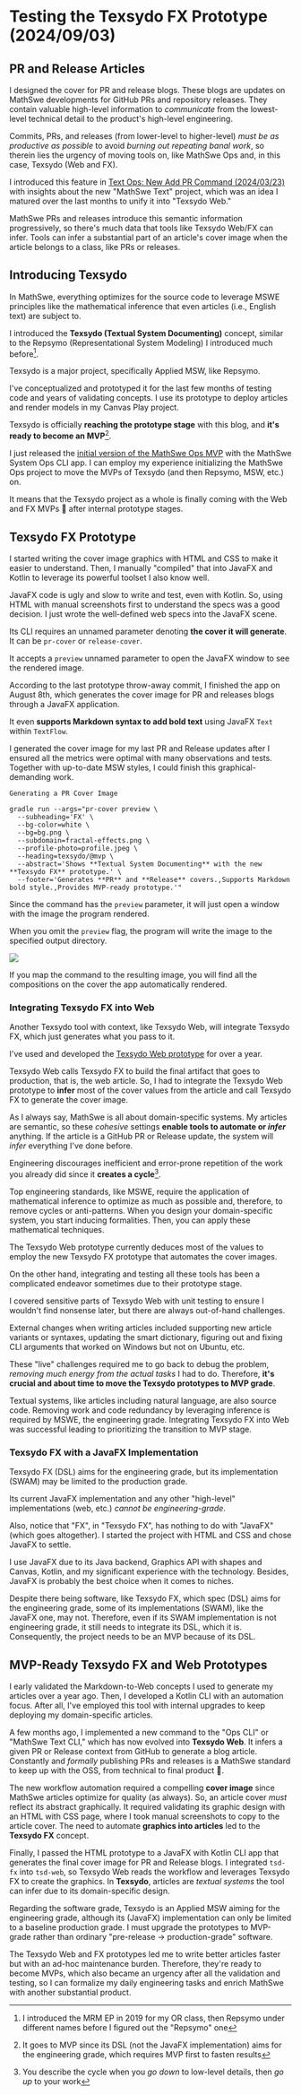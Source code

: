 <!-- Copyright (c) 2024 Tobias Briones. All rights reserved. -->
<!-- SPDX-License-Identifier: CC-BY-4.0 -->
<!-- This file is part of https://github.com/tobiasbriones/blog -->

# Testing the Texsydo FX Prototype (2024/09/03)

## PR and Release Articles

I designed the cover for PR and release blogs. These blogs are updates on
MathSwe developments for GitHub PRs and repository releases. They contain
valuable high-level information to *communicate* from the lowest-level technical
detail to the product's high-level engineering.

Commits, PRs, and releases (from lower-level to higher-level) *must be as
productive as possible* to avoid *burning out repeating banal work*, so therein
lies the urgency of moving tools on, like MathSwe Ops and, in this case,
Texsydo (Web and FX).

I introduced this feature in
[Text Ops: New Add PR Command (2024/03/23)](/text-ops-_-new-add-pr-command-2024-03-23)
with insights about the new "MathSwe Text" project, which was an idea I matured
over the last months to unify it into "Texsydo Web."

MathSwe PRs and releases introduce this semantic information progressively, so
there's much data that tools like Texsydo Web/FX can infer. Tools can infer a
substantial part of an article's cover image when the article belongs to a
class, like PRs or releases.

## Introducing Texsydo

In MathSwe, everything optimizes for the source code to leverage MSWE principles
like the mathematical inference that even articles (i.e., English text) are
subject to.

I introduced the **Texsydo (Textual System Documenting)** concept, similar to
the Repsymo (Representational System Modeling) I introduced much before[^1].

[^1]: I introduced the MRM EP in 2019 for my OR class, then Repsymo under
    different names before I figured out the "Repsymo" one

Texsydo is a major project, specifically Applied MSW, like Repsymo.

I've conceptualized and prototyped it for the last few months of testing code
and years of validating concepts. I use its prototype to deploy articles and
render models in my Canvas Play project.

Texsydo is officially **reaching the prototype stage** with this blog, and 
**it's ready to become an MVP**[^2].

[^2]: It goes to MVP since its DSL (not the JavaFX implementation) aims for the
    engineering grade, which requires MVP first to fasten results

I just released the
[initial version of the MathSwe Ops MVP](/system-and-msw-ops-v0-1-0---mathswe-ops-mvp-2024-08-30)
with the MathSwe System Ops CLI app. I can employ my experience initializing the
MathSwe Ops project to move the MVPs of Texsydo (and then Repsymo, MSW, etc.)
on.

It means that the Texsydo project as a whole is finally coming with the Web and
FX MVPs 🎉 after internal prototype stages.

## Texsydo FX Prototype

I started writing the cover image graphics with HTML and CSS to make it easier
to understand. Then, I manually "compiled" that into JavaFX and Kotlin to
leverage its powerful toolset I also know well.

JavaFX code is ugly and slow to write and test, even with Kotlin. So, using HTML
with manual screenshots first to understand the specs was a good decision. I
just wrote the well-defined web specs into the JavaFX scene.

Its CLI requires an unnamed parameter denoting **the cover it will generate**.
It can be `pr-cover` or `release-cover`.

It accepts a `preview` unnamed parameter to open the JavaFX window to see the
rendered image.

According to the last prototype throw-away commit, I finished the app on August
8th, which generates the cover image for PR and releases blogs through a JavaFX
application.

It even **supports Markdown syntax to add bold text** using JavaFX `Text` within
`TextFlow`.

I generated the cover image for my last PR and Release updates after I ensured
all the metrics were optimal with many observations and tests. Together with
up-to-date MSW styles, I could finish this graphical-demanding work.

`Generating a PR Cover Image`

```
gradle run --args="pr-cover preview \
  --subheading='FX' \
  --bg-color=white \
  --bg=bg.png \
  --subdomain=fractal-effects.png \
  --profile-photo=profile.jpeg \
  --heading=texsydo/@mvp \
  --abstract='Shows **Textual System Documenting** with the new **Texsydo FX** prototype.' \
  --footer='Generates **PR** and **Release** covers.,Supports Markdown bold style.,Provides MVP-ready prototype.'"
```

Since the command has the `preview` parameter, it will just open a window with
the image the program rendered.

When you omit the `preview` flag, the program will write the image to the
specified output directory.

![](texsydo-fx-cover_seq-1.png)

If you map the command to the resulting image, you will find all the
compositions on the cover the app automatically rendered.

### Integrating Texsydo FX into Web

Another Texsydo tool with context, like Texsydo Web, will integrate Texsydo FX,
which just generates what you pass to it.

I've used and developed the
[Texsydo Web prototype](/automating-the-platform-operations-and-beyond-2023-08-31)
for over a year.

Texsydo Web calls Texsydo FX to build the final artifact that goes to
production, that is, the web article. So, I had to integrate the Texsydo Web
prototype to **infer** most of the cover values from the article and call
Texsydo FX to generate the cover image.

As I always say, MathSwe is all about domain-specific systems. My articles are
semantic, so these *cohesive* settings **enable tools to automate or
*infer*** anything. If the article is a GitHub PR or Release update, the system
will *infer* everything I've done before.

Engineering discourages inefficient and error-prone repetition of the work you
already did since it **creates a cycle**[^3].

[^3]: You describe the cycle when you *go down* to low-level details, then *go
    up* to your work

Top engineering standards, like MSWE, require the application of mathematical
inference to optimize as much as possible and, therefore, to remove cycles or
anti-patterns. When you design your domain-specific system, you start inducing
formalities. Then, you can apply these mathematical techniques.

The Texsydo Web prototype currently deduces most of the values to employ the new
Texsydo FX prototype that automates the cover images.

On the other hand, integrating and testing all these tools has been a
complicated endeavor sometimes due to their prototype stage.

I covered sensitive parts of Texsydo Web with unit testing to ensure I wouldn't
find nonsense later, but there are always out-of-hand challenges.

External changes when writing articles included supporting new article variants
or syntaxes, updating the smart dictionary, figuring out and fixing CLI
arguments that worked on Windows but not on Ubuntu, etc.

These "live" challenges required me to go back to debug the problem, *removing
much energy from the actual tasks* I had to do. Therefore, **it's crucial and
about time to move the Texsydo prototypes to MVP grade**.

Textual systems, like articles including natural language, are also source code.
Removing work and code redundancy by leveraging inference is required by MSWE,
the engineering grade. Integrating Texsydo FX into Web was successful leading to
prioritizing the transition to MVP stage.

### Texsydo FX with a JavaFX Implementation

Texsydo FX (DSL) aims for the engineering grade, but its implementation
(SWAM) may be limited to the production grade.

Its current JavaFX implementation and any other "high-level" implementations
(web, etc.) *cannot be engineering-grade*.

Also, notice that "FX", in "Texsydo FX", has nothing to do with "JavaFX" (which
goes altogether). I started the project with HTML and CSS and chose JavaFX to
settle.

I use JavaFX due to its Java backend, Graphics API with shapes and Canvas,
Kotlin, and my significant experience with the technology. Besides, JavaFX is
probably the best choice when it comes to niches.

Despite there being software, like Texsydo FX, which spec (DSL) aims for the
engineering grade, some of its implementations (SWAM), like the JavaFX one, may
not. Therefore, even if its SWAM implementation is not engineering grade, it
still needs to integrate its DSL, which it is. Consequently, the project needs
to be an MVP because of its DSL.

## MVP-Ready Texsydo FX and Web Prototypes

I early validated the Markdown-to-Web concepts I used to generate my articles
over a year ago. Then, I developed a Kotlin CLI with an automation focus. After
all, I've employed this tool with internal upgrades to keep deploying my
domain-specific articles.

A few months ago, I implemented a new command to the "Ops CLI" or "MathSwe Text
CLI," which has now evolved into **Texsydo Web**. It infers a given PR or
Release context from GitHub to generate a blog article. Constantly and
*formally* publishing PRs and releases is a MathSwe standard to keep up with the
OSS, from technical to final product 💯.

The new workflow automation required a compelling **cover image**
since MathSwe articles optimize for quality (as always). So, an article cover
*must* reflect its abstract graphically. It required validating its graphic
design with an HTML with CSS page, where I took manual screenshots to copy to
the article cover. The need to automate **graphics into articles** led to the
**Texsydo FX** concept.

Finally, I passed the HTML prototype to a JavaFX with Kotlin CLI app that
generates the final cover image for PR and Release blogs. I integrated
`tsd-fx` into `tsd-web`, so Texsydo Web reads the workflow and leverages Texsydo
FX to create the graphics. In **Texsydo**, articles are *textual systems* the
tool can infer due to its domain-specific design.

Regarding the software grade, Texsydo is an Applied MSW aiming for the
engineering grade, although its (JavaFX) implementation can only be limited to a
baseline production grade. I must upgrade the prototypes to MVP-grade rather
than ordinary "pre-release -> production-grade" software.

The Texsydo Web and FX prototypes led me to write better articles faster but
with an ad-hoc maintenance burden. Therefore, they're ready to become MVPs,
which also became an urgency after all the validation and testing, so I can
formalize my daily engineering tasks and enrich MathSwe with another substantial
product.
